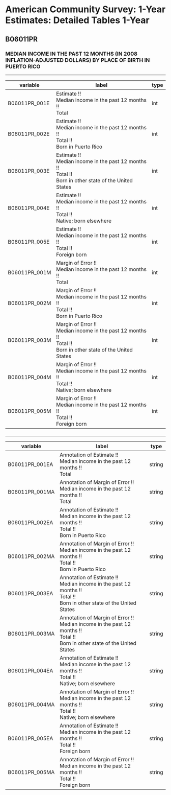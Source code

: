 # American Community Survey: 1-Year Estimates: Detailed Tables 1-Year

## B06011PR

### MEDIAN INCOME IN THE PAST 12 MONTHS (IN 2008 INFLATION-ADJUSTED DOLLARS) BY PLACE OF BIRTH IN PUERTO RICO

___

| variable | label | type |
| ----- | ----- | ----- |
| B06011PR_001E | Estimate !!<br>Median income in the past 12 months !!<br>Total | int |
| B06011PR_002E | Estimate !!<br>Median income in the past 12 months !!<br>Total !!<br>Born in Puerto Rico | int |
| B06011PR_003E | Estimate !!<br>Median income in the past 12 months !!<br>Total !!<br>Born in other state of the United States | int |
| B06011PR_004E | Estimate !!<br>Median income in the past 12 months !!<br>Total !!<br>Native; born elsewhere | int |
| B06011PR_005E | Estimate !!<br>Median income in the past 12 months !!<br>Total !!<br>Foreign born | int |
| B06011PR_001M | Margin of Error !!<br>Median income in the past 12 months !!<br>Total | int |
| B06011PR_002M | Margin of Error !!<br>Median income in the past 12 months !!<br>Total !!<br>Born in Puerto Rico | int |
| B06011PR_003M | Margin of Error !!<br>Median income in the past 12 months !!<br>Total !!<br>Born in other state of the United States | int |
| B06011PR_004M | Margin of Error !!<br>Median income in the past 12 months !!<br>Total !!<br>Native; born elsewhere | int |
| B06011PR_005M | Margin of Error !!<br>Median income in the past 12 months !!<br>Total !!<br>Foreign born | int |
### 

___

| variable | label | type |
| ----- | ----- | ----- |
| B06011PR_001EA | Annotation of Estimate !!<br>Median income in the past 12 months !!<br>Total | string |
| B06011PR_001MA | Annotation of Margin of Error !!<br>Median income in the past 12 months !!<br>Total | string |
| B06011PR_002EA | Annotation of Estimate !!<br>Median income in the past 12 months !!<br>Total !!<br>Born in Puerto Rico | string |
| B06011PR_002MA | Annotation of Margin of Error !!<br>Median income in the past 12 months !!<br>Total !!<br>Born in Puerto Rico | string |
| B06011PR_003EA | Annotation of Estimate !!<br>Median income in the past 12 months !!<br>Total !!<br>Born in other state of the United States | string |
| B06011PR_003MA | Annotation of Margin of Error !!<br>Median income in the past 12 months !!<br>Total !!<br>Born in other state of the United States | string |
| B06011PR_004EA | Annotation of Estimate !!<br>Median income in the past 12 months !!<br>Total !!<br>Native; born elsewhere | string |
| B06011PR_004MA | Annotation of Margin of Error !!<br>Median income in the past 12 months !!<br>Total !!<br>Native; born elsewhere | string |
| B06011PR_005EA | Annotation of Estimate !!<br>Median income in the past 12 months !!<br>Total !!<br>Foreign born | string |
| B06011PR_005MA | Annotation of Margin of Error !!<br>Median income in the past 12 months !!<br>Total !!<br>Foreign born | string |

